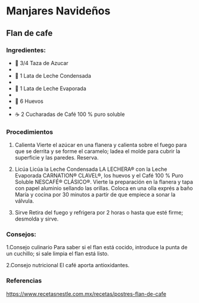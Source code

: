 # Manjares Navideños
## Flan de cafe 
### Ingredientes: 
- 🧂 3/4 Taza de Azucar 
-
- 🥛 1 Lata de Leche Condensada 
-
- 🥤 1 Lata de Leche Evaporada 
-
- 🥚 6 Huevos
-
- ☕ 2 Cucharadas de Café 100 % puro soluble 
### Procedimientos 
1.  Calienta
Vierte el azúcar en una flanera y calienta sobre el fuego para que se derrita y se forme el caramelo; ladea el molde para cubrir la superficie y las paredes. Reserva.

2.  Licúa
Licúa la Leche Condensada LA LECHERA® con la Leche Evaporada CARNATION® CLAVEL®, los huevos y el Café 100 % Puro Soluble NESCAFÉ® CLÁSICO®. Vierte la preparación en la flanera y tapa con papel aluminio sellando las orillas. Coloca en una olla exprés a baño María y cocina por 30 minutos a partir de que empiece a sonar la válvula.

3. Sirve
Retira del fuego y refrigera por 2 horas o hasta que esté firme; desmolda y sirve.

### Consejos: 
1.Consejo culinario
Para saber si el flan está cocido, introduce la punta de un cuchillo; si sale limpia el flan está listo.

2.Consejo nutricional
El café aporta antioxidantes.


### Referencias 
https://www.recetasnestle.com.mx/recetas/postres-flan-de-cafe
